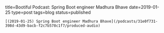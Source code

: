 
title=Bootiful Podcast: Spring Boot engineer Madhura Bhave
date=2019-01-25
type=post
tags=blog
status=published
~~~~~~
[(2019-01-25) Spring Boot engineer Madhura Bhave](/podcasts/31e0f731-398d-43d9-bacb-f2c7b578c1f7/produced-audio) 
            